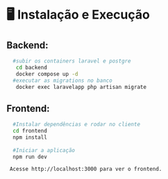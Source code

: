 # :desktop_computer: Instalação e Execução


## Backend:
```bash
  #subir os containers laravel e postgre
   cd backend
   docker compose up -d
  #executar as migrations no banco
   docker exec laravelapp php artisan migrate
```

## Frontend:
```bash
  #Instalar dependências e rodar no cliente
  cd frontend
  npm install
  
  #Iniciar a aplicação
  npm run dev

 Acesse http://localhost:3000 para ver o frontend.
```

